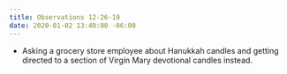 ```yaml
---
title: Observations 12-26-19
date: 2020-01-02 13:40:00 -06:00
---
```


- Asking a grocery store employee about Hanukkah candles and getting directed to a section of Virgin Mary devotional candles instead.
